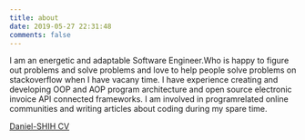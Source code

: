 ```yaml
---
title: about
date: 2019-05-27 22:31:48
comments: false
---
```


I am an energetic and adaptable Software Engineer.Who is happy to figure out problems and solve problems and love to help people solve problems on stackoverflow when I have vacany time. I have experience creating and developing OOP and AOP program architecture and open source electronic invoice API connected frameworks. I am involved in programrelated online communities and writing articles about coding during my spare time.

[Daniel-SHIH CV](https://www.cakeresume.com/5e711b)
